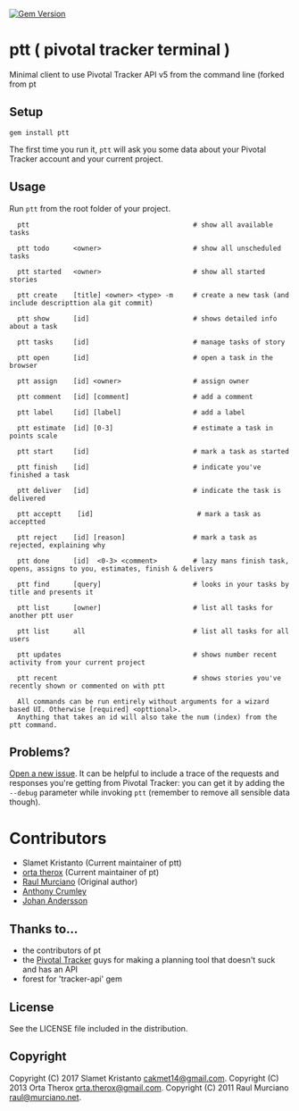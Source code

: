 [![Gem Version](https://badge.fury.io/rb/ptt.svg)](https://badge.fury.io/rb/ptt)

# ptt ( pivotal tracker terminal )

Minimal client to use Pivotal Tracker API v5 from the command line (forked from pt


## Setup

    gem install ptt

The first time you run it, `ptt` will ask you some data about your Pivotal Tracker account and your current project.

## Usage

Run `ptt` from the root folder of your project.

```
  ptt                                         # show all available tasks

  ptt todo      <owner>                       # show all unscheduled tasks

  ptt started   <owner>                       # show all started stories

  ptt create    [title] <owner> <type> -m     # create a new task (and include descripttion ala git commit)

  ptt show      [id]                          # shows detailed info about a task

  ptt tasks     [id]                          # manage tasks of story

  ptt open      [id]                          # open a task in the browser

  ptt assign    [id] <owner>                  # assign owner

  ptt comment   [id] [comment]                # add a comment

  ptt label     [id] [label]                  # add a label

  ptt estimate  [id] [0-3]                    # estimate a task in points scale

  ptt start     [id]                          # mark a task as started

  ptt finish    [id]                          # indicate you've finished a task

  ptt deliver   [id]                          # indicate the task is delivered

  ptt acceptt    [id]                          # mark a task as acceptted

  ptt reject    [id] [reason]                 # mark a task as rejected, explaining why

  ptt done      [id]  <0-3> <comment>         # lazy mans finish task, opens, assigns to you, estimates, finish & delivers

  ptt find      [query]                       # looks in your tasks by title and presents it

  ptt list      [owner]                       # list all tasks for another ptt user

  ptt list      all                           # list all tasks for all users

  ptt updates                                 # shows number recent activity from your current project

  ptt recent                                  # shows stories you've recently shown or commented on with ptt

  All commands can be run entirely without arguments for a wizard based UI. Otherwise [required] <opttional>.
  Anything that takes an id will also take the num (index) from the ptt command.
```

## Problems?

[Open a new issue](https://github.com/raul/ptt/issues/new). It can be helpful to include a trace of the requests and responses you're getting from Pivotal Tracker: you can get it by adding the `--debug` parameter while invoking `ptt` (remember to remove all sensible data though).

# Contributors
- Slamet Kristanto (Current maintainer of ptt)
- [orta therox](http://orta.github.com) (Current maintainer of pt)
- [Raul Murciano](http://raul.murciano.net) (Original author)
- [Anthony Crumley](https://github.com/craftycode)
- [Johan Andersson](http://johan.andersson.net)

## Thanks to...
- the contributors of pt
- the [Pivotal Tracker](https://www.pivotaltracker.com) guys for making a planning tool that doesn't suck and has an API
- forest for 'tracker-api' gem

## License
See the LICENSE file included in the distribution.

## Copyright
Copyright (C) 2017 Slamet Kristanto <cakmet14@gmail.com>.
Copyright (C) 2013 Orta Therox <orta.therox@gmail.com>.
Copyright (C) 2011 Raul Murciano <raul@murciano.net>.
